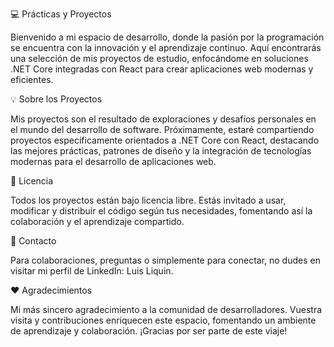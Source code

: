 :computer: Prácticas y Proyectos

Bienvenido a mi espacio de desarrollo, donde la pasión por la programación se encuentra con la innovación y el aprendizaje continuo. Aquí encontrarás una selección de mis proyectos de estudio, enfocándome en soluciones .NET Core integradas con React para crear aplicaciones web modernas y eficientes.

:bulb: Sobre los Proyectos

Mis proyectos son el resultado de exploraciones y desafíos personales en el mundo del desarrollo de software. Próximamente, estaré compartiendo proyectos específicamente orientados a .NET Core con React, destacando las mejores prácticas, patrones de diseño y la integración de tecnologías modernas para el desarrollo de aplicaciones web.

:page_facing_up: Licencia

Todos los proyectos están bajo licencia libre. Estás invitado a usar, modificar y distribuir el código según tus necesidades, fomentando así la colaboración y el aprendizaje compartido.

:link: Contacto

Para colaboraciones, preguntas o simplemente para conectar, no dudes en visitar mi perfil de LinkedIn: Luis Liquin.

:heart: Agradecimientos

Mi más sincero agradecimiento a la comunidad de desarrolladores. Vuestra visita y contribuciones enriquecen este espacio, fomentando un ambiente de aprendizaje y colaboración. ¡Gracias por ser parte de este viaje!

